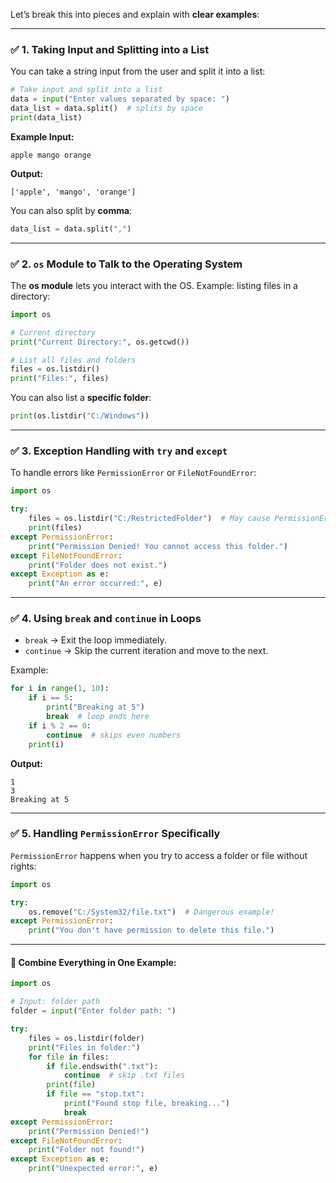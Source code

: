 Let’s break this into pieces and explain with **clear examples**:

---

### ✅ **1. Taking Input and Splitting into a List**

You can take a string input from the user and split it into a list:

```python
# Take input and split into a list
data = input("Enter values separated by space: ")
data_list = data.split()  # splits by space
print(data_list)
```

**Example Input:**

```
apple mango orange
```

**Output:**

```
['apple', 'mango', 'orange']
```

You can also split by **comma**:

```python
data_list = data.split(",")
```

---

### ✅ **2. `os` Module to Talk to the Operating System**

The **os module** lets you interact with the OS. Example: listing files in a directory:

```python
import os

# Current directory
print("Current Directory:", os.getcwd())

# List all files and folders
files = os.listdir()
print("Files:", files)
```

You can also list a **specific folder**:

```python
print(os.listdir("C:/Windows"))
```

---

### ✅ **3. Exception Handling with `try` and `except`**

To handle errors like `PermissionError` or `FileNotFoundError`:

```python
import os

try:
    files = os.listdir("C:/RestrictedFolder")  # May cause PermissionError
    print(files)
except PermissionError:
    print("Permission Denied! You cannot access this folder.")
except FileNotFoundError:
    print("Folder does not exist.")
except Exception as e:
    print("An error occurred:", e)
```

---

### ✅ **4. Using `break` and `continue` in Loops**

* `break` → Exit the loop immediately.
* `continue` → Skip the current iteration and move to the next.

Example:

```python
for i in range(1, 10):
    if i == 5:
        print("Breaking at 5")
        break  # loop ends here
    if i % 2 == 0:
        continue  # skips even numbers
    print(i)
```

**Output:**

```
1
3
Breaking at 5
```

---

### ✅ **5. Handling `PermissionError` Specifically**

`PermissionError` happens when you try to access a folder or file without rights:

```python
import os

try:
    os.remove("C:/System32/file.txt")  # Dangerous example!
except PermissionError:
    print("You don't have permission to delete this file.")
```

---

#### 🔹 **Combine Everything in One Example:**

```python
import os

# Input: folder path
folder = input("Enter folder path: ")

try:
    files = os.listdir(folder)
    print("Files in folder:")
    for file in files:
        if file.endswith(".txt"):
            continue  # skip .txt files
        print(file)
        if file == "stop.txt":
            print("Found stop file, breaking...")
            break
except PermissionError:
    print("Permission Denied!")
except FileNotFoundError:
    print("Folder not found!")
except Exception as e:
    print("Unexpected error:", e)
```
